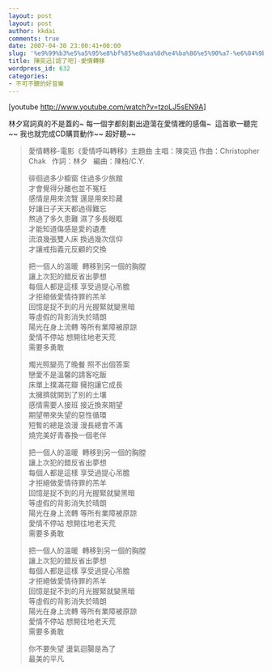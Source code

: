 ```yaml
---
layout: post
layout: post
author: kkdai
comments: true
date: 2007-04-30 23:00:41+00:00
slug: '%e9%99%b3%e5%a5%95%e8%bf%85%e8%aa%8d%e4%ba%86%e5%90%a7-%e6%84%9b%e6%83%85%e8%bd%89%e7%a7%bb'
title: 陳奕迅[認了吧]-愛情轉移
wordpress_id: 632
categories:
- 不可不聽的好音樂
---
```


[youtube http://www.youtube.com/watch?v=tzoLJ5sEN9A]

林夕寫詞真的不是蓋的~ 每一個字都刻劃出遊蕩在愛情裡的感傷~  這首歌一聽完~~ 我也就完成CD購買動作~~ 超好聽~~

<blockquote>愛情轉移-電影《愛情呼叫轉移》主題曲  
主唱：陳奕迅  
作曲：Christopher Chak   作詞：林夕   編曲：陳柏/C.Y.  
  
徘徊過多少櫥窗 住過多少旅館   
才會覺得分離也並不冤枉  
感情是用來流覽 還是用來珍藏  
好讓日子天天都過得難忘  
熬過了多久患難 濕了多長眼眶  
才能知道傷感是愛的遺產  
流浪幾張雙人床 換過幾次信仰  
才讓戒指義元反顧的交換  
  
把一個人的溫暖  轉移到另一個的胸膛  
讓上次犯的錯反省出夢想  
每個人都是這樣 享受過提心吊膽  
才拒絕做愛情待罪的羔羊  
回憶是捉不到的月光握緊就變黑暗  
等虛假的背影消失於晴朗  
陽光在身上流轉 等所有業障被原諒  
愛情不停站 想開往地老天荒  
需要多勇敢  
  
燭光照變亮了晚餐 照不出個答案  
戀愛不是溫馨的請客吃飯  
床單上撲滿花瓣 擁抱讓它成長  
太擁擠就開到了別的土壤  
感情需要人接班 接近換來期望  
期望帶來失望的惡性循環  
短暫的總是浪漫 漫長總會不滿  
燒完美好青春換一個老伴  
  
把一個人的溫暖  轉移到另一個的胸膛  
讓上次犯的錯反省出夢想  
每個人都是這樣 享受過提心吊膽  
才拒絕做愛情待罪的羔羊  
回憶是捉不到的月光握緊就變黑暗  
等虛假的背影消失於晴朗  
陽光在身上流轉 等所有業障被原諒  
愛情不停站 想開往地老天荒  
需要多勇敢  
  
把一個人的溫暖  轉移到另一個的胸膛  
讓上次犯的錯反省出夢想  
每個人都是這樣 享受過提心吊膽  
才拒絕做愛情待罪的羔羊  
回憶是捉不到的月光握緊就變黑暗  
等虛假的背影消失於晴朗  
陽光在身上流轉 等所有業障被原諒  
愛情不停站 想開往地老天荒  
需要多勇敢  
  
你不要失望 盪氣迴腸是為了  
最美的平凡
> 
> </blockquote>
